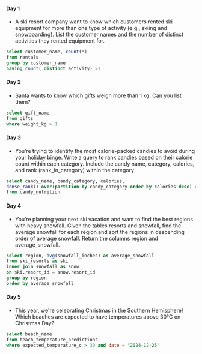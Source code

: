 #### Day 1 
- A ski resort company want to know which customers rented ski equipment for more than one type of activity (e.g., skiing and snowboarding). List the customer names and the number of distinct activities they rented equipment for.
 ````sql
 select customer_name, count(*)
from rentals 
group by customer_name
having count( distinct activity) >1
````
#### Day 2
- Santa wants to know which gifts weigh more than 1 kg. Can you list them?
 ````sql
select gift_name
from gifts
where weight_kg > 1
````
#### Day 3
- You’re trying to identify the most calorie-packed candies to avoid during your holiday binge. Write a query to rank candies based on their calorie count within each category. Include the candy name, category, calories, and rank (rank_in_category) within the category
 ````sql
select candy_name, candy_category, calories,
dense_rank() over(partition by candy_category order by calories desc) as ranking
from candy_nutrition
````
#### Day 4
- You’re planning your next ski vacation and want to find the best regions with heavy snowfall. Given the tables resorts and snowfall, find the average snowfall for each region and sort the regions in descending order of average snowfall. Return the columns region and average_snowfall.
 ````sql
select region, avg(snowfall_inches) as average_snowfall
from ski_resorts as ski
inner join snowfall as snow 
on ski.resort_id = snow.resort_id
group by region
order by average_snowfall
````
#### Day 5
- This year, we're celebrating Christmas in the Southern Hemisphere! Which beaches are expected to have temperatures above 30°C on Christmas Day?
````sql
select beach_name
from beach_temperature_predictions
where expected_temperature_c > 30 and date = "2024-12-25"
````

